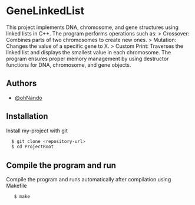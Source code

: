 # GeneLinkedList

This project implements DNA, chromosome, and gene structures using linked lists in C++. The program performs operations such as:
    > Crossover: Combines parts of two chromosomes to create new ones.
    > Mutation: Changes the value of a specific gene to X.
    > Custom Print: Traverses the linked list and displays the smallest value in each chromosome.
The program ensures proper memory management by using destructor functions for DNA, chromosome, and gene objects.

## Authors

- [@ohNando](https://github.com/ohNando/)

## Installation

Install my-project with git

```bash
  $ git clone <repository-url>  
  $ cd ProjectRoot  
```
## Compile the program and run

Compile the program and runs automatically after compilation using Makefile

```bash
   $ make
```
